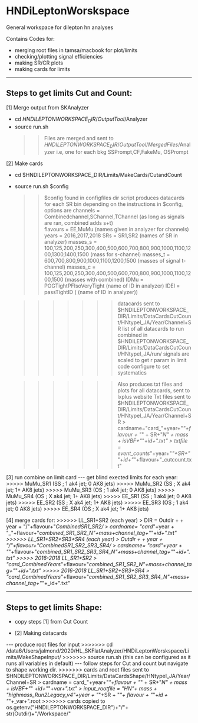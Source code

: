 # HNDiLeptonWorskspace
General workspace for dilepton hn analyses

Contains Codes for:

- merging root files in tamsa/macbook for plot/limits
- checking/plotting signal efficiencies 
- making SR/CR plots
- making cards for limits

----------------------------------------------------
 Steps to get limits Cut and Count:
----------------------------------------------------

[1] Merge output from SKAnalyzer 
- cd $HNDILEPTONWORKSPACE_DIR/OutputTool/$Analyzer 
- source run.sh
    >> Files are merged and sent to $HNDILEPTONWORKSPACE_DIR/OutputTool/MergedFiles/$Analyzer
    >> i.e, one for each bkg SSPrompt,CF,FakeMu, OSPrompt

[2] Make cards
- cd $HNDILEPTONWORKSPACE_DIR/Limits/MakeCards/CutandCount
- source run.sh $config 
  >> $config found in configfiles dir
  >> script produces datacards for each SR bin depending on the instructions in $config, options are
     >  channels = Combinedchannel,SChannel,TChannel  (as long as signals are ran, combined adds s+t)	
     >  flavours = EE,MuMu   (names given in analyzer for channels)    
     >  years    = 2016,2017,2018 
     >  SRs      = SR1,SR2  (names of SR in analyzer)
     >  masses_s = 100,125,200,250,300,400,500,600,700,800,900,1000,1100,1200,1300,1400,1500 (mass for s-channel)
     >  masses_t = 600,700,800,900,1000,1100,1200,1500  (masses of signal t-channel)
     >  masses_c = 100,125,200,250,300,400,500,600,700,800,900,1000,1100,1200,1500 (masses with combined)
     >  IDMu     = POGTightPFIsoVeryTight  (name of ID in analyzer)
     >  IDEl     = passTightID  ( (name of ID in analyzer))

  >>>>>>> datacards sent to  $HNDILEPTONWORKSPACE_DIR/Limits/DataCardsCutCount/HNtypeI_JA/Year/Channel+SR
  >>>>>>> list of all datacards to run combined in $HNDILEPTONWORKSPACE_DIR/Limits/DataCardsCutCount/HNtypeI_JA/run/
  >>>>>>> signals are scaled to get r param in limit code
  >>>>>>> configure to set systematics
    
    >>>>>>> Also produces txt files and plots for all datacards, sent to lxplus website
    >>>>>>> Txt files sent to $HNDILEPTONWORKSPACE_DIR/Limits/DataCardsCutCount/HNtypeI_JA/Year/Channel+SR
		>  cardname="card_"+year+"_"+flavour + "_" + SR+"_N" + mass + isVBF+"_"+_id+".txt"
		>  txtfile = event_counts_"+year+"_"+SR+"_"+_id+"_"+flavour+"_cutcount.txt"

[3] run combine  on limit card
--- get blind exected limits for each year:
    >>>>> MuMu_SR1 (SS ; 1 ak4 jet; 0 AK8 jets)
    >>>>> MuMu_SR2 (SS ; X ak4 jet; 1+ AK8 jets)
    >>>>> MuMu_SR3 (OS ; 1 ak4 jet; 0 AK8 jets)
    >>>>> MuMu_SR4 (OS ; X ak4 jet; 1+ AK8 jets)
    >>>>> EE_SR1 (SS ; 1 ak4 jet; 0 AK8 jets)
    >>>>> EE_SR2 (SS ; X ak4 jet; 1+ AK8 jets)
    >>>>> EE_SR3 (OS ; 1 ak4 jet; 0 AK8 jets)
    >>>>> EE_SR4 (OS ; X ak4 jet; 1+ AK8 jets)

[4] merge cards for:
    >>>>>>  LL_SR1+SR2     (each year)
    	    > DIR =  Outdir +  + year + "/"+flavour+"_CombinedSR1_SR2/
	    > cardname= "card_"+year + "_"+flavour+"_combined_SR1_SR2_N"+mass+channel_tag+"_"+_id+".txt"
    >>>>>>  LL_SR1+SR2+SR3+SR4  (each year)
    	    > Outdir +  + year + "/"+flavour+"_CombinedSR1_SR2_SR3_SR4/
	    > cardname= "card_"+year + "_"+flavour+"_combined_SR1_SR2_SR3_SR4_N"+mass+channel_tag+"_"+_id+".txt"
    >>>>>   2016-2018 LL_SR1+SR2
    	    > "card_CombinedYears_"+flavour+"_combined_SR1_SR2_N"+mass+channel_tag+"_"+_id+".txt"
    >>>>>   2016-2018 LL_SR1+SR2+SR3+SR4
    	    > "card_CombinedYears_"+flavour+"_combined_SR1_SR2_SR3_SR4_N"+mass+channel_tag+"_"+_id+".txt"


----------------------------------------------------
 Steps to get limits Shape:
----------------------------------------------------
- copy steps [1] from Cut Count

- [2] Making datacards

--- produce root files for input
    >>>>>>> cd /data6/Users/jalmond/2020/HL_SKFlatAnalyzer/HNDiLeptonWorskspace/Limits/MakeShapeInput/
    >>>>>>> source run.sh  (this can be configured as it runs all variables in default)
--- follow steps for Cut and count but navigate to shape working dir.
    >>>>>>> cards and root files sent to $HNDILEPTONWORKSPACE_DIR/Limits/DataCardsShape/HNtypeI_JA/Year/Channel+SR
    	   	 > cardname = card_"+year+"_"+flavour + "_" + SR+"_N" + mass + isVBF+"_" +_id+"_"+_var+".txt"
		 > input_rootfile = "HN"+ mass + "_highmass_Run2Legacy_v4_"+year + "_"+SR + "_"+ flavour + "_"+_id + "_"+_var+".root
    >>>>>>> cards copied to os.getenv("HNDILEPTONWORKSPACE_DIR")+"/"+ str(Outdir)+"/Workspace/"

		 
